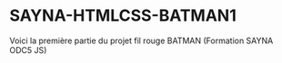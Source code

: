 # SAYNA-HTMLCSS-BATMAN1
Voici la première partie du projet fil rouge BATMAN (Formation SAYNA ODC5 JS)
